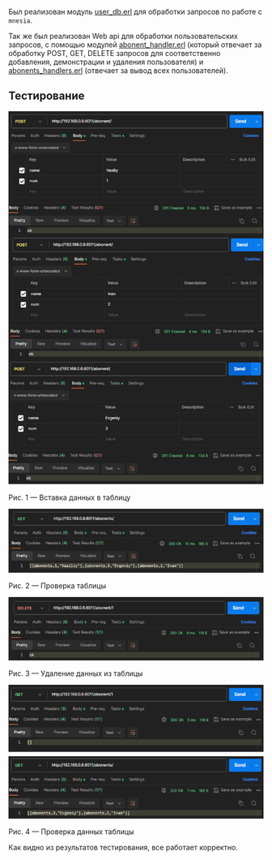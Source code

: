 
Был реализован модуль [user_db.erl](apps/hw18/src/user_db.erl) для обработки запросов по работе с `mnesia`.

Так же был реализован Web api для обработки пользовательских запросов, с помощью модулей [abonent_handler.erl](apps/hw18/src/abonent_handler.erl) (который отвечает за обработку POST, GET, DELETE запросов для соответственно добавления, демонстрации и удаления пользователя) и [abonents_handlers.erl](apps/hw18/src/abonents_handler.erl) (отвечает за вывод всех пользователей).


## Тестирование

![Alt text](imgs/image.png)

Рис. 1 — Вставка данных в таблицу

![Alt text](imgs/image-1.png)

Рис. 2 — Проверка таблицы

![Alt text](imgs/image-2.png)

Рис. 3 — Удаление данных из таблицы

![Alt text](imgs/image-3.png)

Рис. 4 — Проверка данных таблицы

Как видно из результатов тестирования, все работает корректно.